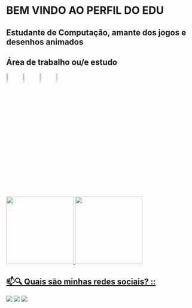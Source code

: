 <h1> BEM VINDO AO PERFIL DO EDU </h1>
<div>
<h2>Estudante de Computação, amante dos jogos e desenhos animados</h2>
<h2>Área de trabalho ou/e estudo </h2>
</div>
<div> 
<span>
<img width= 8% src="https://cdn.jsdelivr.net/gh/devicons/devicon@latest/icons/java/java-original.svg" />
</span>
<span>
<img width= 8% src="https://cdn.jsdelivr.net/gh/devicons/devicon@latest/icons/javascript/javascript-original.svg" />
</span>
<span>
<img width= 8% src="https://cdn.jsdelivr.net/gh/devicons/devicon@latest/icons/html5/html5-original.svg" />
</span>
<span>
<img width= 8% src="https://cdn.jsdelivr.net/gh/devicons/devicon@latest/icons/css3/css3-original.svg" />
</span>
</div>
</br>
<div>
<a href="https://github.com/EduNunes96">
<img height= "180em" src="https://github-readme-stats.vercel.app/api?username=EduNunes96&show_icons=true&theme=dark&include_all_commits=true&count_private=true"/>
<img height= "180em" src="https://github-readme-stats.vercel.app/api/top-langs/?username=EduNunes96&layout=compact&langs_count=16&theme=dark"/>
</div>
<div>
<h2>📫🔍 Quais são minhas redes sociais? ::</h2>
<a href="https://www.instagram.com/educlassictv" target="_blank"><img src="https://img.shields.io/badge/-Instagram-%23E4405F?style=for-the-badge&logo=instagram&logoColor=white" target="_blank"></a>
<a href = "eduretrogamer96@gmail.com"><img src="https://img.shields.io/badge/-Gmail-%23333?style=for-the-badge&logo=gmail&logoColor=white" target="_blank"></a>
<a href="https://www.linkedin.com/in/educlassictv/" target="_blank"><img src="https://img.shields.io/badge/-LinkedIn-%230077B5?style=for-the-badge&logo=linkedin&logoColor=white" target="_blank"></a>
</div>
